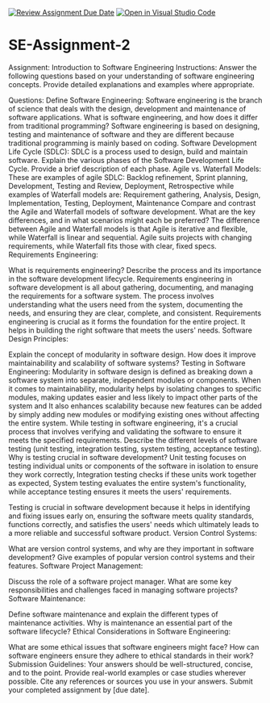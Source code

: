 [![Review Assignment Due Date](https://classroom.github.com/assets/deadline-readme-button-24ddc0f5d75046c5622901739e7c5dd533143b0c8e959d652212380cedb1ea36.svg)](https://classroom.github.com/a/-ucQIGTc)
[![Open in Visual Studio Code](https://classroom.github.com/assets/open-in-vscode-718a45dd9cf7e7f842a935f5ebbe5719a5e09af4491e668f4dbf3b35d5cca122.svg)](https://classroom.github.com/online_ide?assignment_repo_id=15242417&assignment_repo_type=AssignmentRepo)
# SE-Assignment-2
Assignment: Introduction to Software Engineering
Instructions:
Answer the following questions based on your understanding of software engineering concepts. Provide detailed explanations and examples where appropriate.

Questions:
Define Software Engineering:
Software engineering is the branch of science that deals with the design, development and maintenance of software applications.
What is software engineering, and how does it differ from traditional programming?
Software engineering is based on designing, testing and maintenance of software and they are different because traditional programming is mainly based on coding.
Software Development Life Cycle (SDLC):
SDLC is a process used to design, build and maintain software.
Explain the various phases of the Software Development Life Cycle. Provide a brief description of each phase.
Agile vs. Waterfall Models:
These are examples of agile SDLC: Backlog refinement, Sprint planning, Development, Testing and Review, Deployment, Retrospective while examples of Waterfall models are: Requirement gathering, Analysis, Design, Implementation, Testing, Deployment, Maintenance 
Compare and contrast the Agile and Waterfall models of software development. What are the key differences, and in what scenarios might each be preferred?
The difference between Agile and Waterfall models is that Agile is iterative and flexible, while Waterfall is linear and sequential. Agile suits projects with changing requirements, while Waterfall fits those with clear, fixed specs.
Requirements Engineering:

What is requirements engineering? Describe the process and its importance in the software development lifecycle.
Requirements engineering in software development is all about gathering, documenting, and managing the requirements for a software system. The process involves understanding what the users need from the system, documenting the needs, and ensuring they are clear, complete, and consistent.
Requirements engineering is crucial as it forms the foundation for the entire project. It helps in building the right software that meets the users' needs.
Software Design Principles:

Explain the concept of modularity in software design. How does it improve maintainability and scalability of software systems?
Testing in Software Engineering:
Modularity in software design is defined as breaking down a software system into separate, independent modules or components. When it comes to maintainability, modularity helps by isolating changes to specific modules, making updates easier and less likely to impact other parts of the system and It also enhances scalability because new features can be added by simply adding new modules or modifying existing ones without affecting the entire system. While testing in software engineering, it's a crucial process that involves verifying and validating the software to ensure it meets the specified requirements.
Describe the different levels of software testing (unit testing, integration testing, system testing, acceptance testing). Why is testing crucial in software development?
Unit testing focuses on testing individual units or components of the software in isolation to ensure they work correctly, Integration testing checks if these units work together as expected, System testing evaluates the entire system's functionality, while acceptance testing ensures it meets the users' requirements.

Testing is crucial in software development because it helps in identifying and fixing issues early on, ensuring the software meets quality standards, functions correctly, and satisfies the users' needs which ultimately leads to a more reliable and successful software product.
Version Control Systems:

What are version control systems, and why are they important in software development? Give examples of popular version control systems and their features.
Software Project Management:

Discuss the role of a software project manager. What are some key responsibilities and challenges faced in managing software projects?
Software Maintenance:

Define software maintenance and explain the different types of maintenance activities. Why is maintenance an essential part of the software lifecycle?
Ethical Considerations in Software Engineering:

What are some ethical issues that software engineers might face? How can software engineers ensure they adhere to ethical standards in their work?
Submission Guidelines:
Your answers should be well-structured, concise, and to the point.
Provide real-world examples or case studies wherever possible.
Cite any references or sources you use in your answers.
Submit your completed assignment by [due date].
